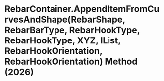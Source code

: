 # RebarContainer.AppendItemFromCurvesAndShape(RebarShape, RebarBarType, RebarHookType, RebarHookType, XYZ, IList<Curve>, RebarHookOrientation, RebarHookOrientation) Method (2026)

﻿